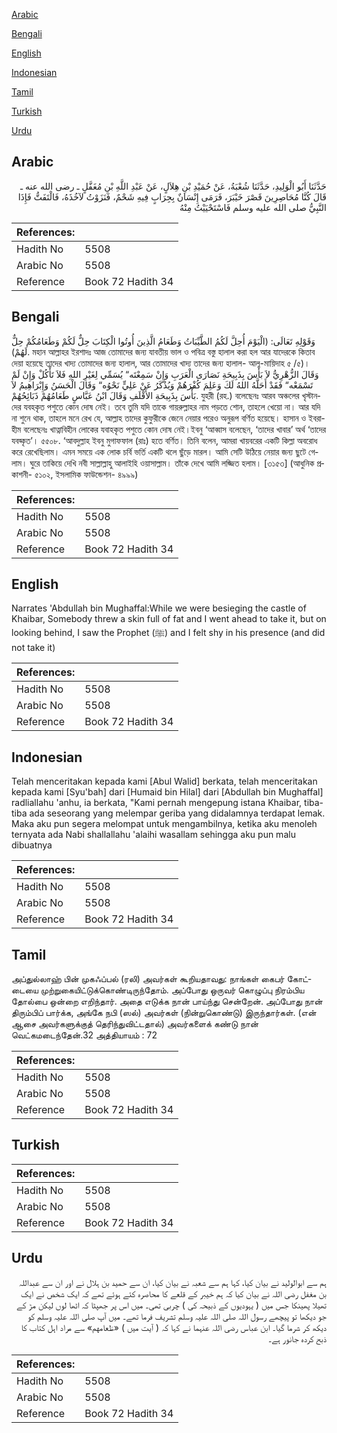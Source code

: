 [Arabic](#arabic)

[Bengali](#bengali)

[English](#english)

[Indonesian](#indonesian)

[Tamil](#tamil)

[Turkish](#turkish)

[Urdu](#urdu)

## Arabic


<div dir="rtl" lang="ar" style={{fontSize:'larger',backgroundColor:'#f8f9fa',padding:20}}>
حَدَّثَنَا أَبُو الْوَلِيدِ، حَدَّثَنَا شُعْبَةُ، عَنْ حُمَيْدِ بْنِ هِلاَلٍ، عَنْ عَبْدِ اللَّهِ بْنِ مُغَفَّلٍ ـ رضى الله عنه ـ قَالَ كُنَّا مُحَاصِرِينَ قَصْرَ خَيْبَرَ، فَرَمَى إِنْسَانٌ بِجِرَابٍ فِيهِ شَحْمٌ، فَنَزَوْتُ لآخُذَهُ، فَالْتَفَتُّ فَإِذَا النَّبِيُّ صلى الله عليه وسلم فَاسْتَحْيَيْتُ مِنْهُ‏
</div>
<div style={{backgroundColor:'#f8f9fa',padding:20, marginBottom: 10}}><table> <thead> <tr> <th>References:</th> <th></th> </tr> </thead> <tbody><tr><td>Hadith No</td><td>5508</td></tr><tr><td>Arabic No</td><td>5508</td></tr><tr><td>Reference</td><td>Book 72 Hadith 34</td></tr></tbody></table></div>

## Bengali


<div dir="ltr" lang="bn" style={{fontSize:'larger',backgroundColor:'#f8f9fa',padding:20}}>
وَقَوْلِهِ تَعَالَى: (الْيَوْمَ أُحِلَّ لَكُمُ الطَّيِّبَاتُ وَطَعَامُ الَّذِينَ أُوتُوا الْكِتَابَ حِلٌّ لَكُمْ وَطَعَامُكُمْ حِلٌّ لَهُمْ). মহান আল্লাহর ইরশাদঃ আজ তোমাদের জন্য যাবতীয় ভাল ও পবিত্র বস্তু হালাল করা হল আর যাদেরকে কিতাব দেয়া হয়েছে তাদের খাদ্য তোমাদের জন্য হালাল, আর তোমাদের খাদ্য তাদের জন্য হালাল- আল-মায়িদাহ ৫ /৫)। وَقَالَ الزُّهْرِيُّ لاَ بَأْسَ بِذَبِيحَةِ نَصَارَى الْعَرَبِ وَإِنْ سَمِعْتَه“ يُسَمِّي لِغَيْرِ اللهِ فَلاَ تَأْكُلْ وَإِنْ لَمْ تَسْمَعْه“ فَقَدْ أَحَلَّهُ اللهُ لَكَ وَعَلِمَ كُفْرَهُمْ وَيُذْكَرُ عَنْ عَلِيٍّ نَحْوُه“ وَقَالَ الْحَسَنُ وَإِبْرَاهِيمُ لاَ بَأْسَ بِذَبِيحَةِ الأَقْلَفِ وَقَالَ ابْنُ عَبَّاسٍ طَعَامُهُمْ ذَبَائِحُهُمْ. যুহরী (রহ.) বলেছেনঃ আরব অঞ্চলের খৃস্টানদের যবহকৃত পশুতে কোন দোষ নেই। তবে তুমি যদি তাকে গায়রুল্লাহর নাম পড়তে শোন, তাহলে খেয়ো না। আর যদি না শুনে থাক, তাহলে মনে রেখ যে, আল্লাহ তাদের কুফুরীকে জেনে নেয়ার পরেও অনুরূপ বর্ণিত হয়েছে। হাসান ও ইবরাহীম বলেছেনঃ খাত্নাবিহীন লোকের যবাহকৃত পশুতে কোন দোষ নেই।ইবনু ‘আব্বাস বলেছেন, ‘তাদের খাবার’ অর্থ ‘তাদের যবহ্কৃত’। ৫৫০৮. ‘আবদুল্লাহ ইবনু মুগাফফাল (রাঃ) হতে বর্ণিত। তিনি বলেন, আমরা খায়বরের একটি কিল্লা অবরোধ করে রেখেছিলাম। এমন সময়ে এক লোক চর্বি ভর্তি একটি থলে ছুঁড়ে মারল। আমি সেটি উঠিয়ে নেয়ার জন্য ছুটে গেলাম। ঘুরে তাকিয়ে দেখি নবী সাল্লাল্লাহু আলাইহি ওয়াসাল্লাম। তাঁকে দেখে আমি লজ্জিত হলাম। [৩১৫৩] (আধুনিক প্রকাশনী- ৫১০২, ইসলামিক ফাউন্ডেশন- ৪৯৯৯)
</div>
<div style={{backgroundColor:'#f8f9fa',padding:20, marginBottom: 10}}><table> <thead> <tr> <th>References:</th> <th></th> </tr> </thead> <tbody><tr><td>Hadith No</td><td>5508</td></tr><tr><td>Arabic No</td><td>5508</td></tr><tr><td>Reference</td><td>Book 72 Hadith 34</td></tr></tbody></table></div>

## English


<div dir="ltr" lang="en" style={{fontSize:'larger',backgroundColor:'#f8f9fa',padding:20}}>
Narrates 'Abdullah bin Mughaffal:While we were besieging the castle of Khaibar, Somebody threw a skin full of fat and I went ahead to take it, but on looking behind, I saw the Prophet (ﷺ) and I felt shy in his presence (and did not take it)
</div>
<div style={{backgroundColor:'#f8f9fa',padding:20, marginBottom: 10}}><table> <thead> <tr> <th>References:</th> <th></th> </tr> </thead> <tbody><tr><td>Hadith No</td><td>5508</td></tr><tr><td>Arabic No</td><td>5508</td></tr><tr><td>Reference</td><td>Book 72 Hadith 34</td></tr></tbody></table></div>

## Indonesian


<div dir="ltr" lang="id" style={{fontSize:'larger',backgroundColor:'#f8f9fa',padding:20}}>
Telah menceritakan kepada kami [Abul Walid] berkata, telah menceritakan kepada kami [Syu'bah] dari [Humaid bin Hilal] dari [Abdullah bin Mughaffal] radliallahu 'anhu, ia berkata, "Kami pernah mengepung istana Khaibar, tiba-tiba ada seseorang yang melempar geriba yang didalamnya terdapat lemak. Maka aku pun segera melompat untuk mengambilnya, ketika aku menoleh ternyata ada Nabi shallallahu 'alaihi wasallam sehingga aku pun malu dibuatnya
</div>
<div style={{backgroundColor:'#f8f9fa',padding:20, marginBottom: 10}}><table> <thead> <tr> <th>References:</th> <th></th> </tr> </thead> <tbody><tr><td>Hadith No</td><td>5508</td></tr><tr><td>Arabic No</td><td>5508</td></tr><tr><td>Reference</td><td>Book 72 Hadith 34</td></tr></tbody></table></div>

## Tamil


<div dir="ltr" lang="ta" style={{fontSize:'larger',backgroundColor:'#f8f9fa',padding:20}}>
அப்துல்லாஹ் பின் முகஃப்பல் (ரலி) அவர்கள் கூறியதாவது: நாங்கள் கைபர் கோட்டையை முற்றுகையிட்டுக்கொண்டிருந்தோம். அப்போது ஒருவர் கொழுப்பு நிரம்பிய தோல்பை ஒன்றை எறிந்தார். அதை எடுக்க நான் பாய்ந்து சென்றேன். அப்போது நான் திரும்பிப் பார்க்க, அங்கே நபி (ஸல்) அவர்கள் (நின்றுகொண்டு) இருந்தார்கள். (என் ஆசை அவர்களுக்குத் தெரிந்துவிட்டதால்) அவர்களைக் கண்டு நான் வெட்கமடைந்தேன்.32 அத்தியாயம் : 72
</div>
<div style={{backgroundColor:'#f8f9fa',padding:20, marginBottom: 10}}><table> <thead> <tr> <th>References:</th> <th></th> </tr> </thead> <tbody><tr><td>Hadith No</td><td>5508</td></tr><tr><td>Arabic No</td><td>5508</td></tr><tr><td>Reference</td><td>Book 72 Hadith 34</td></tr></tbody></table></div>

## Turkish


<div dir="ltr" lang="tr" style={{fontSize:'larger',backgroundColor:'#f8f9fa',padding:20}}>

</div>
<div style={{backgroundColor:'#f8f9fa',padding:20, marginBottom: 10}}><table> <thead> <tr> <th>References:</th> <th></th> </tr> </thead> <tbody><tr><td>Hadith No</td><td>5508</td></tr><tr><td>Arabic No</td><td>5508</td></tr><tr><td>Reference</td><td>Book 72 Hadith 34</td></tr></tbody></table></div>

## Urdu


<div dir="rtl" lang="ur" style={{fontSize:'larger',backgroundColor:'#f8f9fa',padding:20}}>
ہم سے ابوالولید نے بیان کیا، کہا ہم سے شعبہ نے بیان کیا، ان سے حمید بن ہلال نے اور ان سے عبداللہ بن مغفل رضی اللہ نے بیان کیا کہ ہم خیبر کے قلعے کا محاصرہ کئے ہوئے تھے کہ ایک شخص نے ایک تھیلا پھینکا جس میں ( یہودیوں کے ذبیحہ کی ) چربی تھی۔ میں اس پر جھپٹا کہ اٹھا لوں لیکن مڑ کے جو دیکھا تو پیچھے رسول اللہ صلی اللہ علیہ وسلم تشریف فرما تھے۔ میں آپ صلی اللہ علیہ وسلم کو دیکھ کر شرما گیا۔ ابن عباس رضی اللہ عنہما نے کہا کہ ( آیت میں ) «طَعامهم» سے مراد اہل کتاب کا ذبح کردہ جانور ہے۔
</div>
<div style={{backgroundColor:'#f8f9fa',padding:20, marginBottom: 10}}><table> <thead> <tr> <th>References:</th> <th></th> </tr> </thead> <tbody><tr><td>Hadith No</td><td>5508</td></tr><tr><td>Arabic No</td><td>5508</td></tr><tr><td>Reference</td><td>Book 72 Hadith 34</td></tr></tbody></table></div>